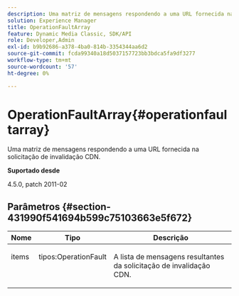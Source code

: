 ```yaml
---
description: Uma matriz de mensagens respondendo a uma URL fornecida na solicitação de invalidação CDN.
solution: Experience Manager
title: OperationFaultArray
feature: Dynamic Media Classic, SDK/API
role: Developer,Admin
exl-id: b9b92686-a378-4ba0-814b-3354344aa6d2
source-git-commit: fcda99340a18d5037157723bb3bdca5fa9df3277
workflow-type: tm+mt
source-wordcount: '57'
ht-degree: 0%

---
```


# OperationFaultArray{#operationfaultarray}

Uma matriz de mensagens respondendo a uma URL fornecida na solicitação de invalidação CDN.

**Suportado desde**

4.5.0, patch 2011-02

## Parâmetros {#section-431990f541694b599c75103663e5f672}

<table id="table_C8AEAC1759E144499557ECEBDAF740B9"> 
 <thead> 
  <tr> 
   <th class="entry"> <b> Nome</b> </th> 
   <th class="entry"> <b> Tipo</b> </th> 
   <th class="entry"> <b> Descrição</b> </th> 
  </tr> 
 </thead>
 <tbody> 
  <tr valign="top"> 
   <td> <p> <span class="codeph"> <span class="varname"> items</span> </span> </p> </td> 
   <td> <p> <span class="codeph"> tipos:OperationFault</span> </p> </td> 
   <td> <p> A lista de mensagens resultantes da solicitação de invalidação CDN. </p> </td> 
  </tr> 
 </tbody> 
</table>

